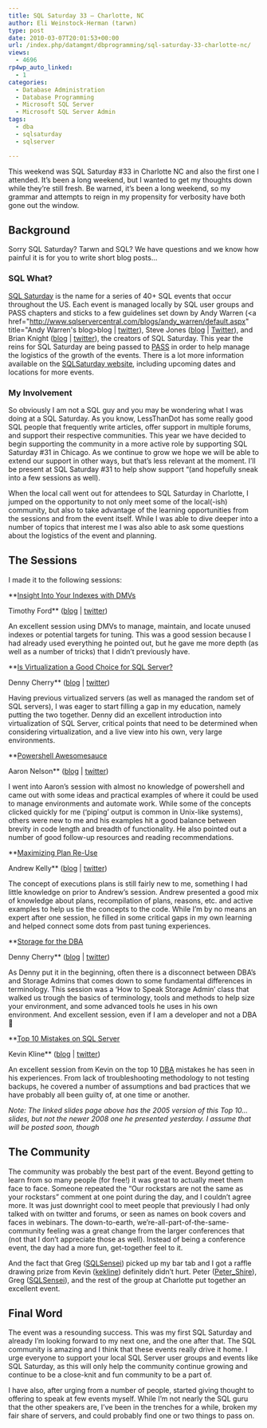 ```yaml
---
title: SQL Saturday 33 – Charlotte, NC
author: Eli Weinstock-Herman (tarwn)
type: post
date: 2010-03-07T20:01:53+00:00
url: /index.php/datamgmt/dbprogramming/sql-saturday-33-charlotte-nc/
views:
  - 4696
rp4wp_auto_linked:
  - 1
categories:
  - Database Administration
  - Database Programming
  - Microsoft SQL Server
  - Microsoft SQL Server Admin
tags:
  - dba
  - sqlsaturday
  - sqlserver

---
```

This weekend was SQL Saturday #33 in Charlotte NC and also the first one I attended. It&#8217;s been a long weekend, but I wanted to get my thoughts down while they&#8217;re still fresh. Be warned, it&#8217;s been a long weekend, so my grammar and attempts to reign in my propensity for verbosity have both gone out the window.

## Background

Sorry SQL Saturday? Tarwn and SQL? We have questions and we know how painful it is for you to write short blog posts&#8230;

### SQL What?

[SQL Saturday][1] is the name for a series of 40+ SQL events that occur throughout the US. Each event is managed locally by SQL user groups and PASS chapters and sticks to a few guidelines set down by Andy Warren (<a href="http://www.sqlservercentral.com/blogs/andy_warren/default.aspx" title="Andy Warren's blog>blog</a> | [twitter][2]), Steve Jones ([blog][3] | [Twitter][4]), and Brian Knight ([blog][5] | [twitter][6]), the creators of SQL Saturday. This year the reins for SQL Saturday are being passed to [PASS][7] in order to help manage the logistics of the growth of the events. There is a lot more information available on the [SQLSaturday website][8], including upcoming dates and locations for more events.

### My Involvement

So obviously I am not a SQL guy and you may be wondering what I was doing at a SQL Saturday. As you know, LessThanDot has some really good SQL people that frequently write articles, offer support in multiple forums, and support their respective communities. This year we have decided to begin supporting the community in a more active role by supporting SQL Saturday #31 in Chicago. As we continue to grow we hope we will be able to extend our support in other ways, but that&#8217;s less relevant at the moment. I&#8217;ll be present at SQL Saturday #31 to help show support &#8220;(and hopefully sneak into a few sessions as well).

When the local call went out for attendees to SQL Saturday in Charlotte, I jumped on the opportunity to not only meet some of the local(-ish) community, but also to take advantage of the learning opportunities from the sessions and from the event itself. While I was able to dive deeper into a number of topics that interest me I was also able to ask some questions about the logistics of the event and planning. 

## The Sessions

I made it to the following sessions:

**<u>[Insight Into Your Indexes with DMVs][9]</u>
  
Timothy Ford** ([blog][10] | [twitter][11])
  
An excellent session using DMVs to manage, maintain, and locate unused indexes or potential targets for tuning. This was a good session because I had already used everything he pointed out, but he gave me more depth (as well as a number of tricks) that I didn&#8217;t previously have.

**<u>Is Virtualization a Good Choice for SQL Server?</u>
  
Denny Cherry** ([blog][12] | [twitter][13])
  
Having previous virtualized servers (as well as managed the random set of SQL servers), I was eager to start filling a gap in my education, namely putting the two together. Denny did an excellent introduction into virtualization of SQL Server, critical points that need to be determined when considering virtualization, and a live view into his own, very large environments. 

**<u>Powershell Awesomesauce</u>
  
Aaron Nelson** ([blog][14] | [twitter][15])
  
I went into Aaron&#8217;s session with almost no knowledge of powershell and came out with some ideas and practical examples of where it could be used to manage environments and automate work. While some of the concepts clicked quickly for me (&#8216;piping&#8217; output is common in Unix-like systems), others were new to me and his examples hit a good balance between brevity in code length and breadth of functionality. He also pointed out a number of good follow-up resources and reading recommendations.

**<u>Maximizing Plan Re-Use</u>
  
Andrew Kelly** ([blog][16] | [twitter][17])
  
The concept of executions plans is still fairly new to me, something I had little knowledge on prior to Andrew&#8217;s session. Andrew presented a good mix of knowledge about plans, recompilation of plans, reasons, etc. and active examples to help us tie the concepts to the code. While I&#8217;m by no means an expert after one session, he filled in some critical gaps in my own learning and helped connect some dots from past tuning experiences.

**<u>Storage for the DBA</u>
  
Denny Cherry** ([blog][12] | [twitter][13])
  
As Denny put it in the beginning, often there is a disconnect between DBA&#8217;s and Storage Admins that comes down to some fundamental differences in terminology. This session was a &#8216;How to Speak Storage Admin&#8217; class that walked us trough the basics of terminology, tools and methods to help size your environment, and some advanced tools he uses in his own environment. And excellent session, even if I am a developer and not a DBA 🙂

**<u>[Top 10 Mistakes on SQL Server][18]</u>
  
Kevin Kline** ([blog][19] | [twitter][20])
  
An excellent session from Kevin on the top 10 <u>DBA</u> mistakes he has seen in his experiences. From lack of troubleshooting methodology to not testing backups, he covered a number of assumptions and bad practices that we have probably all been guilty of, at one time or another.
  
_Note: The linked slides page above has the 2005 version of this Top 10&#8230; slides, but not the newer 2008 one he presented yesterday. I assume that will be posted soon, though_

## The Community

The community was probably the best part of the event. Beyond getting to learn from so many people (for free!) it was great to actually meet them face to face. Someone repeated the &#8220;Our rockstars are not the same as your rockstars&#8221; comment at one point during the day, and I couldn&#8217;t agree more. It was just downright cool to meet people that previously I had only talked with on twitter and forums, or seen as names on book covers and faces in webinars. The down-to-earth, we&#8217;re-all-part-of-the-same-community feeling was a great change from the larger conferences that (not that I don&#8217;t appreciate those as well). Instead of being a conference event, the day had a more fun, get-together feel to it.

And the fact that Greg ([SQLSensei][21]) picked up my bar tab and I got a raffle drawing prize from Kevin (<a href="http://twitter.com/kekline" Title="kevin on Twitter (again)">kekline</a>) definitely didn&#8217;t hurt. Peter ([Peter_Shire][22]), Greg ([SQLSensei][21]), and the rest of the group at Charlotte put together an excellent event.

## Final Word

The event was a resounding success. This was my first SQL Saturday and already I&#8217;m looking forward to my next one, and the one after that. The SQL community is amazing and I think that these events really drive it home. I urge everyone to support your local SQL Server user groups and events like SQL Saturday, as this will only help the community continue growing and continue to be a close-knit and fun community to be a part of. 

I have also, after urging from a number of people, started giving thought to offering to speak at few events myself. While I&#8217;m not nearly the SQL guru that the other speakers are, I&#8217;ve been in the trenches for a while, broken my fair share of servers, and could probably find one or two things to pass on.

 [1]: http://sqlsaturday.com/about.aspx "More About SQL Saturday (Visit the Site)"
 [2]: http://twitter.com/SQLAndy "Andy Warren on Twitter"
 [3]: http://www.sqlservercentral.com/blogs/steve_jones/default.aspx "Steve Jones's blog"
 [4]: www.twitter.com/way0utwest "Steve Jones on Twitter"
 [5]: http://www.bidn.com/blogs/BrianKnight "Brian Knight's Blog"
 [6]: http://twitter.com/brianknight "Brian Knight on Twitter"
 [7]: http://www.sqlpass.org/ "Visit the  Professional Association for SQL Server website"
 [8]: http://sqlsaturday.com/ "Hit the website"
 [9]: http://thesqlagentman.com/presentationfiles/ "Click here for Presentation Files"
 [10]: http://thesqlagentman.com/ "Timothy Ford's blog"
 [11]: http://twitter.com/SQLAgentman "Timothy Ford on Twitter"
 [12]: http://itknowledgeexchange.techtarget.com/sql-server/ "Denny's blog"
 [13]: http://twitter.com/mrdenny "Denny Cherry on Twitter"
 [14]: http://sqlvariant.com/wordpress/ "Aaron Nelson's blog"
 [15]: http://twitter.com/SQLVariant "Aaron Nelson on Twitter"
 [16]: http://sqlblog.com/blogs/andrew_kelly/ "Andrew Kelly's blog"
 [17]: http://twitter.com/gunneyk "Andrew Kelly on twitter"
 [18]: http://kevinekline.com/slides/ "Kevin's Slides"
 [19]: http://kevinekline.com/ "Kevin Kline's blog"
 [20]: http://twitter.com/kekline "Kevin Kline on Twitter"
 [21]: http://twitter.com/sqlsensei "Greg on Twitter"
 [22]: http://twitter.com/peter_shire "Peter on twitter"